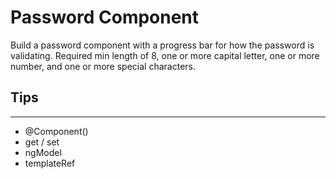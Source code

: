 # Password Component

Build a password component with a progress bar for how the password is validating. Required min length of 8, one or more capital letter, one or more number, and one or more special characters.

## Tips
---
- @Component()
- get / set
- ngModel
- templateRef

